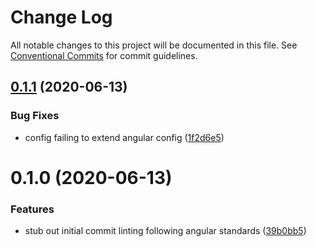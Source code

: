 # Change Log

All notable changes to this project will be documented in this file.
See [Conventional Commits](https://conventionalcommits.org) for commit guidelines.

## [0.1.1](https://github.com/bau-design-system/bau/compare/@bau-design/commitlint-config-bau@0.1.0...@bau-design/commitlint-config-bau@0.1.1) (2020-06-13)


### Bug Fixes

* config failing to extend angular config ([1f2d6e5](https://github.com/bau-design-system/bau/commit/1f2d6e58c03d6caac43dd43f3b4f7642de061d5d))





# 0.1.0 (2020-06-13)


### Features

* stub out initial commit linting following angular standards ([39b0bb5](https://github.com/bau-design-system/bau/commit/39b0bb5e96e4fdd3b6177bf7456f3fed31fae004))
